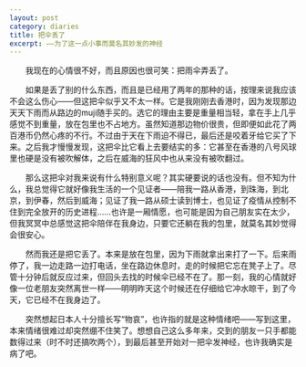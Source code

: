 ```yaml
---
layout: post
category: diaries
title: 把伞丢了
excerpt: ——为了这一点小事而莫名其妙发的神经
---
```


&emsp;&emsp;我现在的心情很不好，而且原因也很可笑：把雨伞弄丢了。

&emsp;&emsp;如果是丢了别的什么东西，而且是已经用了两年的那种的话，按理来说我应该不会这么伤心——但这把伞似乎又不太一样。它是我刚刚去香港时，因为发现那边天天下雨而从路边的muji随手买的。选它的理由主要是重量相当轻，拿在手上几乎感觉不到重量，放在包里也不占地方。虽然知道那边物价很贵，但即便如此花了两百港币仍然心疼的不行。不过由于天在下雨迫不得已，最后还是咬着牙给它买了下来。之后我才慢慢发现，这把伞比它看上去要结实的多：它甚至在香港的八号风球里也硬是没有被吹解体，之后在威海的狂风中也从来没有被吹翻过。

&emsp;&emsp;那么这把伞对我来说有什么特别意义呢？其实硬要说的话也没有。但不知为什么，我总觉得它就好像我生活的一个见证者——陪我一路从香港，到珠海，到北京，到伊春，然后到威海；见证了我一路从硕士读到博士，也见证了疫情从控制不住到完全放开的历史进程……也许是一厢情愿，也可能是因为自己朋友实在太少，但我冥冥中总感觉这把伞陪伴在我身边，只要它还躺在我的包里，就莫名其妙觉得会很安心。

&emsp;&emsp;然而我还是把它丢了。本来是放在包里，因为下雨就拿出来打了一下。后来雨停了，我一边走路一边打电话，坐在路边休息时，走的时候把它忘在凳子上了。尽管十分钟后就反应过来，但回头去找的时候伞已经不在了。那一刻，我的心情就好像一位老朋友突然离世一样——明明昨天这个时候还在仔细给它冲水晾干，到了今天，它已经不在我身边了。

&emsp;&emsp;突然想起日本人十分擅长写“物哀”，也许指的就是这种情绪吧——写到这里，本来情绪很难过却突然绷不住笑了。想想自己这么多年来，交到的朋友一只手都能数得过来（时不时还搞吹两个），到最后甚至开始对一把伞发神经，也许我确实是病了吧。
